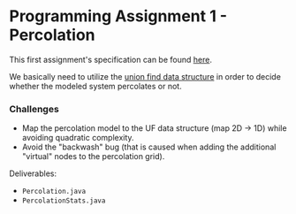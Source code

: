 # Programming Assignment 1 - Percolation

This first assignment's specification can be found [here](http://coursera.cs.princeton.edu/algs4/assignments/percolation.html).

We basically need to utilize the [union find data structure](https://en.wikipedia.org/wiki/Disjoint-set_data_structure) in order to decide whether the modeled system percolates or not.

### Challenges
* Map the percolation model to the UF data structure (map 2D -> 1D) while avoiding quadratic complexity.
* Avoid the "backwash" bug (that is caused when adding the additional "virtual" nodes to the percolation grid).

Deliverables:

* `Percolation.java`
* `PercolationStats.java`
